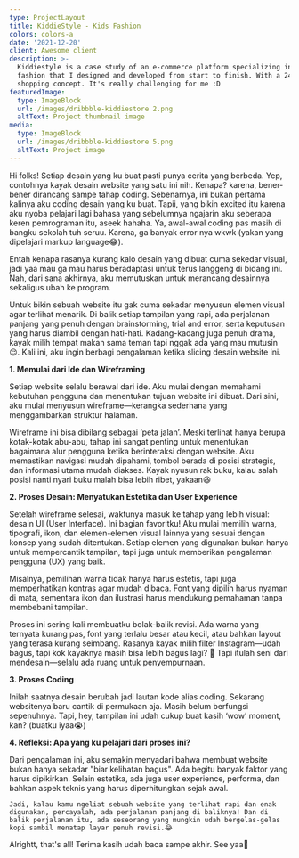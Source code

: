 ```yaml
---
type: ProjectLayout
title: KiddieStyle - Kids Fashion
colors: colors-a
date: '2021-12-20'
client: Awesome client
description: >-
  Kiddiestyle is a case study of an e-commerce platform specializing in kids'
  fashion that I designed and developed from start to finish. With a 24/7 online
  shopping concept. It's really challenging for me :D
featuredImage:
  type: ImageBlock
  url: /images/dribbble-kiddiestore 2.png
  altText: Project thumbnail image
media:
  type: ImageBlock
  url: /images/dribbble-kiddiestore 5.png
  altText: Project image
---
```

Hi folks! Setiap desain yang ku buat pasti punya cerita yang berbeda. Yep, contohnya kayak desain website yang satu ini nih. 
Kenapa? karena, bener-bener dirancang sampe tahap coding. Sebenarnya, ini bukan pertama kalinya aku coding desain yang ku buat. Tapii, yang bikin excited itu karena aku nyoba pelajari lagi bahasa yang sebelumnya ngajarin aku seberapa keren pemrograman itu, aseek hahaha. Ya, awal-awal coding pas masih di bangku sekolah tuh seruu. Karena, ga banyak error nya wkwk (yakan yang dipelajari markup language😂).

Entah kenapa rasanya kurang kalo desain yang dibuat cuma sekedar visual, jadi yaa mau ga mau harus beradaptasi untuk terus langgeng di bidang ini. Nah, dari sana akhirnya, aku memutuskan untuk merancang desainnya sekaligus ubah ke program.

Untuk bikin sebuah website itu gak cuma sekadar menyusun elemen visual agar terlihat menarik. Di balik setiap tampilan yang rapi, ada perjalanan panjang yang penuh dengan brainstorming, trial and error, serta keputusan yang harus diambil dengan hati-hati. Kadang-kadang juga penuh drama, kayak milih tempat makan sama teman tapi nggak ada yang mau mutusin 😌. Kali ini, aku ingin berbagi pengalaman ketika slicing desain website ini.

**1. Memulai dari Ide dan Wireframing**

Setiap website selalu berawal dari ide. Aku mulai dengan memahami kebutuhan pengguna dan menentukan tujuan website ini dibuat. Dari sini, aku mulai menyusun wireframe—kerangka sederhana yang menggambarkan struktur halaman.

Wireframe ini bisa dibilang sebagai ‘peta jalan’. Meski terlihat hanya berupa kotak-kotak abu-abu, tahap ini sangat penting untuk menentukan bagaimana alur pengguna ketika berinteraksi dengan website. Aku memastikan navigasi mudah dipahami, tombol berada di posisi strategis, dan informasi utama mudah diakses. Kayak nyusun rak buku, kalau salah posisi nanti nyari buku malah bisa lebih ribet, yakaan😆



**2. Proses Desain: Menyatukan Estetika dan User Experience**

Setelah wireframe selesai, waktunya masuk ke tahap yang lebih visual: desain UI (User Interface). Ini bagian favoritku!
Aku mulai memilih warna, tipografi, ikon, dan elemen-elemen visual lainnya yang sesuai dengan konsep yang sudah ditentukan. Setiap elemen yang digunakan bukan hanya untuk mempercantik tampilan, tapi juga untuk memberikan pengalaman pengguna (UX) yang baik.

Misalnya, pemilihan warna tidak hanya harus estetis, tapi juga memperhatikan kontras agar mudah dibaca. Font yang dipilih harus nyaman di mata, sementara ikon dan ilustrasi harus mendukung pemahaman tanpa membebani tampilan.

Proses ini sering kali membuatku bolak-balik revisi. Ada warna yang ternyata kurang pas, font yang terlalu besar atau kecil, atau bahkan layout yang terasa kurang seimbang. Rasanya kayak milih filter Instagram—udah bagus, tapi kok kayaknya masih bisa lebih bagus lagi? 🤔 Tapi itulah seni dari mendesain—selalu ada ruang untuk penyempurnaan.



**3. Proses Coding**

Inilah saatnya desain berubah jadi lautan kode alias coding. Sekarang websitenya baru cantik di permukaan aja. Masih belum berfungsi sepenuhnya. Tapi, hey, tampilan ini udah cukup buat kasih ‘wow’ moment, kan? (buatku iyaa😭)



**4. Refleksi: Apa yang ku pelajari dari proses ini?**

Dari pengalaman ini, aku semakin menyadari bahwa membuat website bukan hanya sekadar "biar kelihatan bagus". Ada begitu banyak faktor yang harus dipikirkan. Selain estetika, ada juga user experience, performa, dan bahkan aspek teknis yang harus diperhitungkan sejak awal.

```
Jadi, kalau kamu ngeliat sebuah website yang terlihat rapi dan enak digunakan, percayalah, ada perjalanan panjang di baliknya! Dan di balik perjalanan itu, ada seseorang yang mungkin udah bergelas-gelas kopi sambil menatap layar penuh revisi.😂
```



Alrightt, that's all! Terima kasih udah baca sampe akhir. See yaa👋
